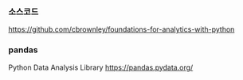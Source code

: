 ### 소스코드

https://github.com/cbrownley/foundations-for-analytics-with-python

### pandas

Python Data Analysis Library
https://pandas.pydata.org/